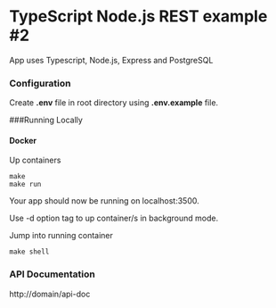# TypeScript Node.js REST example #2

App uses Typescript, Node.js, Express and PostgreSQL

### Configuration

Create **.env** file in root directory 
using **.env.example** file.

###Running Locally

#### Docker

Up containers

    make
    make run

Your app should now be running on localhost:3500.

Use -d option tag to up container/s in background mode.


Jump into running container

    make shell
    
### API Documentation


http://domain/api-doc